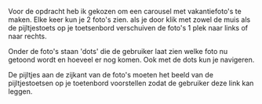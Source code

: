 Voor de opdracht heb ik gekozen om een carousel met vakantiefoto's te maken. 
Elke keer kun je 2 foto's zien. als je door klik met zowel de muis als de pijltjestoets op je toetsenbord verschuiven de foto's 1 plek naar links of naar rechts.

Onder de foto's staan 'dots' die de gebruiker laat zien welke foto nu getoond wordt en hoeveel er nog komen. Ook met de dots kun je navigeren. 

De pijltjes aan de zijkant van de foto's moeten het beeld van de pijltjestoetsen op je toetenbord voorstellen zodat de gebruiker deze link kan leggen. 

